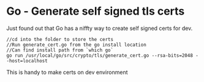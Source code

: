# Go - Generate self signed tls certs

Just found out that Go has a niffty way to create self signed certs for dev.

```
//cd into the folder to store the certs
//Run generate_cert.go from the go install location
//Can find install path from `which go`
go run /usr/local/go/src/crypto/tls/generate_cert.go --rsa-bits=2048 --host=localhost
```

This is handy to make certs on dev environment

